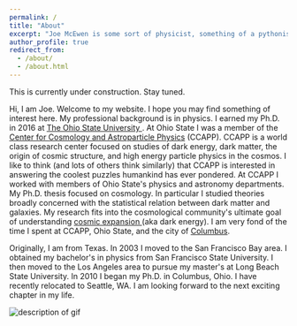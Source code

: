 ```yaml
---
permalink: /
title: "About"
excerpt: "Joe McEwen is some sort of physicist, something of a pythonista, a wanna be scientific computational ninja, and mostly a wandering bicyclist."
author_profile: true
redirect_from:
  - /about/
  - /about.html
---
```

This is currently under construction. Stay tuned.

Hi, I am Joe. Welcome to my website. I hope you may find something of interest here. My professional background is in physics. I earned my Ph.D. in 2016 at [The Ohio State University ](https://physics.osu.edu/). At Ohio State I was a member of the [Center for Cosmology and Astroparticle Physics](http://ccapp.osu.edu/) (CCAPP). CCAPP is a world class research center focused on studies of dark energy, dark matter, the origin of cosmic structure, and high energy particle physics in the cosmos. I like to think (and lots of others think similarly) that CCAPP is interested in answering the coolest puzzles humankind has ever pondered. At CCAPP I worked with members of Ohio State's physics and astronomy departments. My Ph.D. thesis focused on cosmology. In particular I studied theories broadly concerned with the statistical relation between dark matter and galaxies. My research fits into the cosmological community's ultimate goal of understanding [cosmic expansion ](https://arxiv.org/abs/1201.2434) (aka dark energy). I am very fond of the time I spent at CCAPP, Ohio State, and the city of [Columbus](https://www.nationalgeographic.com/travel/destinations/north-america/united-states/ohio/why-columbus-should-be-on-your-travel-radar-hipster-city-ohio-next-brooklyn/).

Originally, I am from Texas. In 2003 I moved to the San Francisco Bay area. I obtained my bachelor's in physics from San Francisco State University. I then moved to the Los Angeles area to pursue my master's at Long Beach State University. In 2010 I began my Ph.D. in Columbus, Ohio. I have recently relocated to Seattle, WA. I am looking forward to the next exciting chapter in my life.


<img src="/images/tracers.gif" alt="description of gif" />
